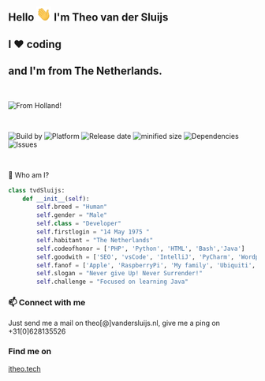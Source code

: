 ## Hello <img src="https://raw.githubusercontent.com/tvdsluijs/tvdsluijs/main/wave.gif" width="30px"> I'm Theo van der Sluijs
## I ❤️ coding 
## and I'm from The Netherlands.
<br/>

![From Holland!](https://itheo.nl/wp-content/uploads/2021/02/background-vandersluijs.jpg)

<br/>

![Build by](https://img.shields.io/badge/Build-By%202-yellow) ![Platform](https://img.shields.io/badge/Platform-Human%201.0-blue) ![Release date](https://img.shields.io/badge/Release%20date-14%20May%201975-orange) ![minified size](https://img.shields.io/badge/minified%20size-1.70mtr-brightgreen) ![Dependencies](https://img.shields.io/badge/Dependencies-Wife%20%26%20Kids-red) ![Issues](https://img.shields.io/badge/Issues-Some-green)

<br/>

:rocket:  Who am I?

```python
class tvdSluijs:
    def __init__(self):
        self.breed = "Human"
        self.gender = "Male"
        self.class = "Developer"
        self.firstlogin = "14 May 1975 "
        self.habitant = "The Netherlands"
        self.codeofhonor = ['PHP', 'Python', 'HTML', 'Bash','Java']
        self.goodwith = ['SEO', 'vsCode', 'IntelliJ', 'PyCharm', 'Wordpress', 'Divi']
        self.fanof = ['Apple', 'RaspberryPi', 'My family', 'Ubiquiti', 'Star Trek']
        self.slogan = "Never give Up! Never Surrender!"
        self.challenge = "Focused on learning Java"
```

### 📫 Connect with me


Just send me a mail on theo[@]vandersluijs.nl, give me a ping on +31[0]628135526


### Find me on

[itheo.tech](https://itheo.tech)
